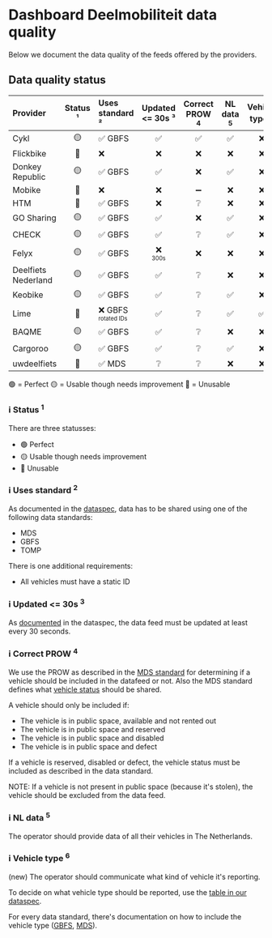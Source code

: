 # Dashboard Deelmobiliteit data quality

Below we document the data quality of the feeds offered by the providers.

## Data quality status

| **Provider** | **Status** ¹ | Uses standard ² | Updated <= 30s ³ | Correct PROW <sup>4</sup> | NL data <sup>5</sup> | Vehicle type <sup>6</sup> |
| :----------- | :--------: | :------------ | :------------: | :----------: | :-----: | :----------: |
| Cykl     |  🟡        | ✅ GBFS        | ✅             | ✅           | ✅      | ❌
| Flickbike | 🔴         | ❌           | ❌             | ❌          | ❌       | ❌
| Donkey Republic | 🟡     | ✅ GBFS      | ✅             | ❌           | ✅       | ❌
| Mobike     | 🔴          | ❌          | ❌              | ➖          | ❌      | ❌
| HTM        | 🔴          | ✅ GBFS      | ❌             | ❔          | ❌        | ❌
| GO Sharing | 🟡           | ✅ GBFS     | ✅             | ❌          | ✅       | ❌
| CHECK      | 🟡             | ✅ GBFS     | ✅            | ❔         | ✅       | ❌
| Felyx      | 🟡            | ✅ GBFS      | ❌<br><sub><sup>300s</sup></sub>         | ❌         | ❌       | ❌
| Deelfiets Nederland | 🟡    | ✅ GBFS     | ✅           | ❔         | ❌       | ❌
| Keobike    | 🟡            | ✅ GBFS     | ✅           | ❔         | ✅       | ❌
| Lime       | 🔴          | ❌ GBFS<br><sub><sup>rotated IDs</sup></sub> | ✅       | ❔          | ✅      | ✅
| BAQME      | 🟡          | ✅ GBFS        | ✅           | ❔         | ❌       | ❌
| Cargoroo   | 🟡          | ✅ GBFS        | ✅           | ❔         | ✅       | ❌
| uwdeelfiets | 🔴          | ✅ MDS        | ❔           | ❔         | ❌       | ❌

🟢 = Perfect
🟡 = Usable though needs improvement
🔴 = Unusable

### ℹ️ Status <sup>1</sup>

There are three statusses:
- 🟢 Perfect
- 🟡 Usable though needs improvement
- 🔴 Unusable

### ℹ️ Uses standard <sup>2</sup>

As documented in the [dataspec](https://docs.crow.nl/deelfietsdashboard/hr-dataspec/), data has to be shared using one of the following data standards:

- MDS
- GBFS
- TOMP

There is one additional requirements:

- All vehicles must have a static ID

### ℹ️ Updated <= 30s <sup>3</sup>

As [documented](https://docs.crow.nl/deelfietsdashboard/hr-dataspec/#general) in the dataspec, the data feed must be updated at least every 30 seconds.

### ℹ️ Correct PROW <sup>4</sup>

We use the PROW as described in the [MDS standard](https://github.com/openmobilityfoundation/mobility-data-specification/blob/main/provider/README.md#mobility-data-specification-provider) for determining if a vehicle should be included in the datafeed or not. Also the MDS standard defines what [vehicle status](https://github.com/openmobilityfoundation/mobility-data-specification/blob/main/general-information.md#state-machine-diagram) should be shared.

A vehicle should only be included if:

- The vehicle is in public space, available and not rented out
- The vehicle is in public space and reserved
- The vehicle is in public space and disabled
- The vehicle is in public space and defect

If a vehicle is reserved, disabled or defect, the vehicle status must be included as described in the data standard.

NOTE: If a vehicle is not present in public space (because it's stolen), the vehicle should be excluded from the data feed.

### ℹ️ NL data <sup>5</sup>

The operator should provide data of all their vehicles in The Netherlands.

### ℹ️ Vehicle type <sup>6</sup>

(new) The operator should communicate what kind of vehicle it's reporting. 

To decide on what vehicle type should be reported, use the [table in our dataspec](https://docs.crow.nl/deelfietsdashboard/hr-dataspec/#vehicle-types).

For every data standard, there's documentation on how to include the vehicle type ([GBFS](https://github.com/NABSA/gbfs/blob/master/gbfs.md#vehicle_typesjson-added-in-v21), [MDS](https://github.com/openmobilityfoundation/mobility-data-specification/blob/main/general-information.md#vehicle-types)).
